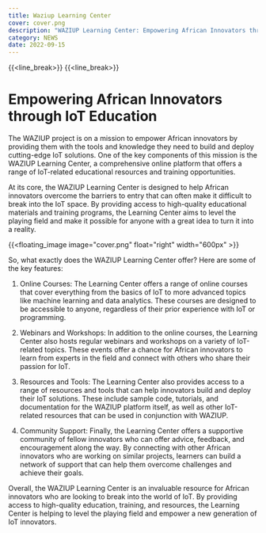 ```yaml
---
title: Waziup Learning Center
cover: cover.png
description: "WAZIUP Learning Center: Empowering African Innovators through IoT Education"
category: NEWS
date: 2022-09-15
---
```


{{<line_break>}}
{{<line_break>}}

# Empowering African Innovators through IoT Education

The WAZIUP project is on a mission to empower African innovators by providing them with the tools and knowledge they need to build and deploy cutting-edge IoT solutions. One of the key components of this mission is the WAZIUP Learning Center, a comprehensive online platform that offers a range of IoT-related educational resources and training opportunities.

At its core, the WAZIUP Learning Center is designed to help African innovators overcome the barriers to entry that can often make it difficult to break into the IoT space. By providing access to high-quality educational materials and training programs, the Learning Center aims to level the playing field and make it possible for anyone with a great idea to turn it into a reality.

{{<floating_image image="cover.png" float="right" width="600px" >}}


So, what exactly does the WAZIUP Learning Center offer? Here are some of the key features:

1. Online Courses: The Learning Center offers a range of online courses that cover everything from the basics of IoT to more advanced topics like machine learning and data analytics. These courses are designed to be accessible to anyone, regardless of their prior experience with IoT or programming.

2. Webinars and Workshops: In addition to the online courses, the Learning Center also hosts regular webinars and workshops on a variety of IoT-related topics. These events offer a chance for African innovators to learn from experts in the field and connect with others who share their passion for IoT.

3. Resources and Tools: The Learning Center also provides access to a range of resources and tools that can help innovators build and deploy their IoT solutions. These include sample code, tutorials, and documentation for the WAZIUP platform itself, as well as other IoT-related resources that can be used in conjunction with WAZIUP.

4. Community Support: Finally, the Learning Center offers a supportive community of fellow innovators who can offer advice, feedback, and encouragement along the way. By connecting with other African innovators who are working on similar projects, learners can build a network of support that can help them overcome challenges and achieve their goals.

Overall, the WAZIUP Learning Center is an invaluable resource for African innovators who are looking to break into the world of IoT. By providing access to high-quality education, training, and resources, the Learning Center is helping to level the playing field and empower a new generation of IoT innovators.